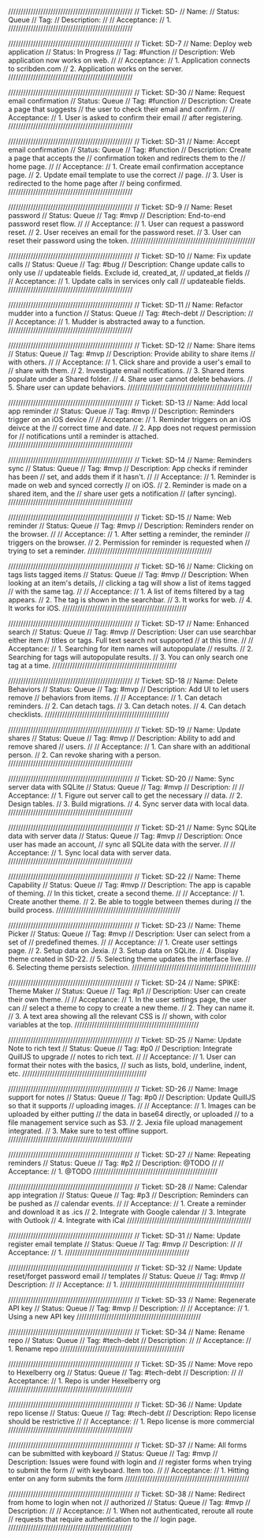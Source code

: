 //////////////////////////////////////////////////
// Ticket: SD-
// Name: 
// Status: Queue
// Tag: 
// Description: 
//
// Acceptance:
// 1. 
//////////////////////////////////////////////////

//////////////////////////////////////////////////
// Ticket: SD-7
// Name: Deploy web application
// Status: In Progress
// Tag: #function
// Description: Web application now works on web.
//
// Acceptance:
// 1. Application connects to scribden.com
// 2. Application works on the server.
//////////////////////////////////////////////////

//////////////////////////////////////////////////
// Ticket: SD-30
// Name: Request email confirmation
// Status: Queue
// Tag: #function
// Description: Create a page that suggests
// the user to check their email and confirm.
//
// Acceptance:
// 1. User is asked to confirm their email
//    after registering.
//////////////////////////////////////////////////

//////////////////////////////////////////////////
// Ticket: SD-31
// Name: Accept email confirmation
// Status: Queue
// Tag: #function
// Description: Create a page that accepts the
// confirmation token and redirects them to the
// home page.
//
// Acceptance:
// 1. Create email confirmation acceptance page.
// 2. Update email template to use the correct 
//    page.
// 3. User is redirected to the home page after
//    being confirmed.
//////////////////////////////////////////////////

//////////////////////////////////////////////////
// Ticket: SD-9
// Name: Reset password
// Status: Queue
// Tag: #mvp
// Description: End-to-end password reset flow.
//
// Acceptance:
// 1. User can request a password reset.
// 2. User receives an email for the password reset.
// 3. User can reset their password using the token.
//////////////////////////////////////////////////

//////////////////////////////////////////////////
// Ticket: SD-10
// Name: Fix update calls
// Status: Queue
// Tag: #bug
// Description: Change update calls to only use
// updateable fields. Exclude id, created_at,
// updated_at fields
//
// Acceptance:
// 1. Update calls in services only call
//    updateable fields.
//////////////////////////////////////////////////

//////////////////////////////////////////////////
// Ticket: SD-11
// Name: Refactor mudder into a function
// Status: Queue
// Tag: #tech-debt
// Description: 
//
// Acceptance:
// 1. Mudder is abstracted away to a function.
//////////////////////////////////////////////////

//////////////////////////////////////////////////
// Ticket: SD-12
// Name: Share items
// Status: Queue
// Tag: #mvp
// Description: Provide ability to share items
// with others.
//
// Acceptance:
// 1. Click share and provide a user's email to
//    share with them.
// 2. Investigate email notifications.
// 3. Shared items populate under a Shared folder.
// 4. Share user cannot delete behaviors.
// 5. Share user can update behaviors.
//////////////////////////////////////////////////

//////////////////////////////////////////////////
// Ticket: SD-13
// Name: Add local app reminder
// Status: Queue
// Tag: #mvp
// Description: Reminders trigger on an iOS device
//
// Acceptance:
// 1. Reminder triggers on an iOS deivce at the
//    correct time and date.
// 2. App does not request permission for
//    notifications until a reminder is attached.
//////////////////////////////////////////////////

//////////////////////////////////////////////////
// Ticket: SD-14
// Name: Reminders sync
// Status: Queue
// Tag: #mvp
// Description: App checks if reminder has been
// set, and adds them if it hasn't.
//
// Acceptance:
// 1. Reminder is made on web and synced correctly
//    on iOS.
// 2. Reminder is made on a shared item, and the
//    share user gets a notification
//    (after syncing).
//////////////////////////////////////////////////

//////////////////////////////////////////////////
// Ticket: SD-15
// Name: Web reminder
// Status: Queue
// Tag: #mvp
// Description: Reminders render on the browser.
//
// Acceptance:
// 1. After setting a reminder, the reminder
//    triggers on the browser.
// 2. Permission for reminder is requested when
//    trying to set a reminder.
//////////////////////////////////////////////////

//////////////////////////////////////////////////
// Ticket: SD-16
// Name: Clicking on tags lists tagged items
// Status: Queue
// Tag: #mvp
// Description: When looking at an item's details,
// clicking a tag will show a list of items tagged
// with the same tag.
//
// Acceptance:
// 1. A list of items filtered by a tag appears.
// 2. The tag is shown in the searchbar.
// 3. It works for web.
// 4. It works for iOS.
//////////////////////////////////////////////////

//////////////////////////////////////////////////
// Ticket: SD-17
// Name: Enhanced search
// Status: Queue
// Tag: #mvp
// Description: User can use searchbar either item
// titles or tags. Full text search not supported
// at this time.
//
// Acceptance:
// 1. Searching for item names will autopopulate
//    results.
// 2. Searching for tags will autopopulate results.
// 3. You can only search one tag at a time.
//////////////////////////////////////////////////

//////////////////////////////////////////////////
// Ticket: SD-18
// Name: Delete Behaviors
// Status: Queue
// Tag: #mvp
// Description: Add UI to let users remove
// behaviors from items.
//
// Acceptance:
// 1. Can detach reminders.
// 2. Can detach tags.
// 3. Can detach notes.
// 4. Can detach checklists.
//////////////////////////////////////////////////

//////////////////////////////////////////////////
// Ticket: SD-19
// Name: Update shares
// Status: Queue
// Tag: #mvp
// Description: Ability to add and remove shared
// users.
//
// Acceptance:
// 1. Can share with an additional person.
// 2. Can revoke sharing with a person.
//////////////////////////////////////////////////

//////////////////////////////////////////////////
// Ticket: SD-20
// Name: Sync server data with SQLite
// Status: Queue
// Tag: #mvp
// Description: 
//
// Acceptance:
// 1. Figure out server call to get the necessary
//    data.
// 2. Design tables.
// 3. Build migrations.
// 4. Sync server data with local data.
//////////////////////////////////////////////////

//////////////////////////////////////////////////
// Ticket: SD-21
// Name: Sync SQLite data with server data
// Status: Queue
// Tag: #mvp
// Description: Once user has made an account,
// sync all SQLite data with the server.
//
// Acceptance:
// 1. Sync local data with server data.
//////////////////////////////////////////////////

//////////////////////////////////////////////////
// Ticket: SD-22
// Name: Theme Capability
// Status: Queue
// Tag: #mvp
// Description: The app is capable of theming.
// In this ticket, create a second theme.
//
// Acceptance:
// 1. Create another theme.
// 2. Be able to toggle between themes during
//    the build process.
//////////////////////////////////////////////////

//////////////////////////////////////////////////
// Ticket: SD-23
// Name: Theme Picker
// Status: Queue
// Tag: #mvp
// Description: User can select from a set of
// predefined themes.
//
// Acceptance:
// 1. Create user settings page.
// 2. Setup data on Jexia.
// 3. Setup data on SQLite.
// 4. Display theme created in SD-22.
// 5. Selecting theme updates the interface live.
// 6. Selecting theme persists selection.
//////////////////////////////////////////////////

//////////////////////////////////////////////////
// Ticket: SD-24
// Name: SPIKE: Theme Maker
// Status: Queue
// Tag: #p1
// Description: User can create their own theme.
//
// Acceptance:
// 1. In the user settings page, the user can
//    select a theme to copy to create a new theme.
// 2. They can name it.
// 3. A text area showing all the relevant CSS is
//    shown, with color variables at the top.
//////////////////////////////////////////////////

//////////////////////////////////////////////////
// Ticket: SD-25
// Name: Update Note to rich text
// Status: Queue
// Tag: #p0
// Description: Integrate QuillJS to upgrade
// notes to rich text.
//
// Acceptance:
// 1. User can format their notes with the basics,
//    such as lists, bold, underline, indent, etc.
//////////////////////////////////////////////////

//////////////////////////////////////////////////
// Ticket: SD-26
// Name: Image support for notes
// Status: Queue
// Tag: #p0
// Description: Update QuillJS so that it supports
// uploading images.
//
// Acceptance:
// 1. Images can be uploaded by either putting
//    the data in base64 directly, or uploaded
//    to a file management service such as S3.
// 2. Jexia file upload management integrated.
// 3. Make sure to test offline support.
//////////////////////////////////////////////////

//////////////////////////////////////////////////
// Ticket: SD-27
// Name: Repeating reminders
// Status: Queue
// Tag: #p2
// Description: @TODO
//
// Acceptance:
// 1. @TODO
//////////////////////////////////////////////////

//////////////////////////////////////////////////
// Ticket: SD-28
// Name: Calendar app integration
// Status: Queue
// Tag: #p3
// Description: Reminders can be pushed as
// calendar events.
//
// Acceptance:
// 1. Create a reminder and download it as .ics
// 2. Integrate with Google calendar
// 3. Integrate with Outlook
// 4. Integrate with iCal
//////////////////////////////////////////////////

//////////////////////////////////////////////////
// Ticket: SD-31
// Name: Update register email template
// Status: Queue
// Tag: #mvp
// Description: 
//
// Acceptance:
// 1. 
//////////////////////////////////////////////////

//////////////////////////////////////////////////
// Ticket: SD-32
// Name: Update reset/forget password email
//       templates
// Status: Queue
// Tag: #mvp
// Description: 
//
// Acceptance:
// 1. 
//////////////////////////////////////////////////

//////////////////////////////////////////////////
// Ticket: SD-33
// Name: Regenerate API key
// Status: Queue
// Tag: #mvp
// Description: 
//
// Acceptance:
// 1. Using a new API key
//////////////////////////////////////////////////

//////////////////////////////////////////////////
// Ticket: SD-34
// Name: Rename repo
// Status: Queue
// Tag: #tech-debt
// Description: 
//
// Acceptance:
// 1. Rename repo
//////////////////////////////////////////////////

//////////////////////////////////////////////////
// Ticket: SD-35
// Name: Move repo to Hexelberry org
// Status: Queue
// Tag: #tech-debt
// Description: 
//
// Acceptance:
// 1. Repo is under Hexelberry org
//////////////////////////////////////////////////

//////////////////////////////////////////////////
// Ticket: SD-36
// Name: Update repo license
// Status: Queue
// Tag: #tech-debt
// Description: Repo license should be restrictive
//
// Acceptance:
// 1. Repo license is more commercial
//////////////////////////////////////////////////

//////////////////////////////////////////////////
// Ticket: SD-37
// Name: All forms can be submitted with keyboard
// Status: Queue
// Tag: #mvp
// Description: Issues were found with login and
// register forms when trying to submit the form
// with keyboard. Item too.
//
// Acceptance:
// 1. Hitting enter on any form submits the form
//////////////////////////////////////////////////

//////////////////////////////////////////////////
// Ticket: SD-38
// Name: Redirect from home to login when not
//       authorized
// Status: Queue
// Tag: #mvp
// Description: 
//
// Acceptance:
// 1. When not authenticated, reroute all route
//    requests that require authentication to the
//    login page.
//////////////////////////////////////////////////
